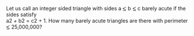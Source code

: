   Let us call an integer sided triangle with sides a <img src='images/symbol_le.gif' width='10' height='12' alt='&le;' border='0' style='vertical-align:middle;' /> b <img src='images/symbol_le.gif' width='10' height='12' alt='&le;' border='0' style='vertical-align:middle;' /> c barely acute if the sides satisfy <br /> a2 + b2 = c2 + 1.    How many barely acute triangles are there with perimeter <img src='images/symbol_le.gif' width='10' height='12' alt='&le;' border='0' style='vertical-align:middle;' /> 25,000,000?         
